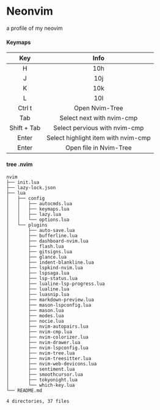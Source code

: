 # Neonvim

a profile of my neovim

#### Keymaps

|Key|Info|
|:--:|:--:|
|H|10h|
|J|10j|
|K|10k|
|L|10l|
|Ctrl t|Open Nvim-Tree|
|Tab|Select next with nvim-cmp|
|Shift + Tab|Select pervious with nvim-cmp|
|Enter|Select highlight item with nvim-cmp|
|Enter|Open file in Nvim-Tree|

#### tree .nvim

```
nvim
├── init.lua
├── lazy-lock.json
├── lua
│   ├── config
│   │   ├── autocmds.lua
│   │   ├── keymaps.lua
│   │   ├── lazy.lua
│   │   └── options.lua
│   └── plugins
│       ├── auto-save.lua
│       ├── bufferline.lua
│       ├── dashboard-nvim.lua
│       ├── flash.lua
│       ├── gitsigns.lua
│       ├── glance.lua
│       ├── indent-blankline.lua
│       ├── lspkind-nvim.lua
│       ├── lspsaga.lua
│       ├── lsp-status.lua
│       ├── lualine-lsp-progress.lua
│       ├── lualine.lua
│       ├── luasnip.lua
│       ├── markdown-preview.lua
│       ├── mason-lspconfig.lua
│       ├── mason.lua
│       ├── modes.lua
│       ├── nocie.lua
│       ├── nvim-autopairs.lua
│       ├── nvim-cmp.lua
│       ├── nvim-colorizer.lua
│       ├── nvim-drawer.lua
│       ├── nvim-lspconfig.lua
│       ├── nvim-tree.lua
│       ├── nvim-treesitter.lua
│       ├── nvim-web-devicons.lua
│       ├── sentiment.lua
│       ├── smoothcursor.lua
│       ├── tokyonight.lua
│       └── which-key.lua
└── README.md

4 directories, 37 files
```
